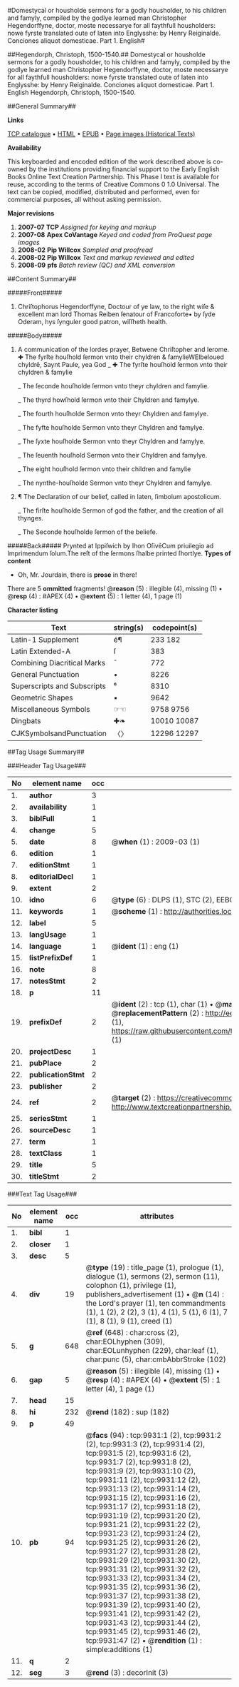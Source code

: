 #Domestycal or housholde sermons for a godly housholder, to his children and famyly, compiled by the godlye learned man Christopher Hegendorffyne, doctor, moste necessarye for all faythfull housholders: nowe fyrste translated oute of laten into Englysshe: by Henry Reiginalde. Conciones aliquot domesticae. Part 1. English#

##Hegendorph, Christoph, 1500-1540.##
Domestycal or housholde sermons for a godly housholder, to his children and famyly, compiled by the godlye learned man Christopher Hegendorffyne, doctor, moste necessarye for all faythfull housholders: nowe fyrste translated oute of laten into Englysshe: by Henry Reiginalde.
Conciones aliquot domesticae. Part 1. English
Hegendorph, Christoph, 1500-1540.

##General Summary##

**Links**

[TCP catalogue](http://www.ota.ox.ac.uk/tcp/)  • 
[HTML](http://tei.it.ox.ac.uk/tcp/Texts-HTML/free/A02/A02882.html)  • 
[EPUB](http://tei.it.ox.ac.uk/tcp/Texts-EPUB/free/A02/A02882.epub) • 
[Page images (Historical Texts)](https://data.historicaltexts.jisc.ac.uk/view?pubId=eebo-99845055e&pageId=eebo-99845055e-9931-1)

**Availability**

This keyboarded and encoded edition of the
	       work described above is co-owned by the institutions
	       providing financial support to the Early English Books
	       Online Text Creation Partnership. This Phase I text is
	       available for reuse, according to the terms of Creative
	       Commons 0 1.0 Universal. The text can be copied,
	       modified, distributed and performed, even for
	       commercial purposes, all without asking permission.

**Major revisions**

1. __2007-07__ __TCP__ *Assigned for keying and markup*
1. __2007-08__ __Apex CoVantage__ *Keyed and coded from ProQuest page images*
1. __2008-02__ __Pip Willcox__ *Sampled and proofread*
1. __2008-02__ __Pip Willcox__ *Text and markup reviewed and edited*
1. __2008-09__ __pfs__ *Batch review (QC) and XML conversion*

##Content Summary##

#####Front#####

1. Chriſtophorus Hegendorffyne, Doctour of ye law, to the right wiſe & excellent man lord Thomas Reiben ſenatour of Francoforte▪ by ſyde Oderam, hys ſynguler good patron, wiſſheth health.

#####Body#####

1. A communication of the lordes prayer, Betwene Chriſtopher and Ierome.
✚ The fyrſte houſhold ſermon vnto their chyldren & famylieWElbeloued chyldrē, Saynt Paule, yea God 
    _ ✚ The fyrſte houſhold ſermon vnto their chyldren & famylie

    _ The ſeconde houſholde ſermon vnto theyr chyldren and famylie.

    _ The thyrd howſhold ſermon vnto their Chyldren and famylye.

    _ The fourth houſholde Sermon vnto theyr Chyldren and famylye.

    _ The fyfte houſholde Sermon vnto theyr Chyldren and famylye.

    _ The ſyxte houſholde Sermon vnto theyr Chyldren and famylye.

    _ The ſeuenth houſhold Sermon vnto their Chyldren and famylye.

    _ The eight houſhold ſermon vnto their children and famylie

    _ The nynthe-houſholde Sermon vnto theyr Chyldren and famylye.

1. ¶ The Declaration of our belief, called in laten, ſimbolum apostolicum.

    _ The firſte houſholde Sermon of god the father, and the creation of all thynges.

    _ The Seconde houſholde ſermon of the beliefe.

#####Back#####
Prynted at Ippiſwich by Ihon OſivēCum priuilegio ad Imprimendum ſolum.The reſt of the ſermons ſhalbe printed ſhortlye.
**Types of content**

  * Oh, Mr. Jourdain, there is **prose** in there!

There are 5 **ommitted** fragments! 
 @__reason__ (5) : illegible (4), missing (1)  •  @__resp__ (4) : #APEX (4)  •  @__extent__ (5) : 1 letter (4), 1 page (1)

**Character listing**


|Text|string(s)|codepoint(s)|
|---|---|---|
|Latin-1 Supplement|é¶|233 182|
|Latin Extended-A|ſ|383|
|Combining             Diacritical Marks|̄|772|
|General Punctuation|•|8226|
|Superscripts             and Subscripts|⁶|8310|
|Geometric Shapes|▪|9642|
|Miscellaneous Symbols|☞☜|9758 9756|
|Dingbats|✚❧|10010 10087|
|CJKSymbolsandPunctuation|〈〉|12296 12297|

##Tag Usage Summary##

###Header Tag Usage###

|No|element name|occ|attributes|
|---|---|---|---|
|1.|__author__|3||
|2.|__availability__|1||
|3.|__biblFull__|1||
|4.|__change__|5||
|5.|__date__|8| @__when__ (1) : 2009-03 (1)|
|6.|__edition__|1||
|7.|__editionStmt__|1||
|8.|__editorialDecl__|1||
|9.|__extent__|2||
|10.|__idno__|6| @__type__ (6) : DLPS (1), STC (2), EEBO-CITATION (1), PROQUEST (1), VID (1)|
|11.|__keywords__|1| @__scheme__ (1) : http://authorities.loc.gov/ (1)|
|12.|__label__|5||
|13.|__langUsage__|1||
|14.|__language__|1| @__ident__ (1) : eng (1)|
|15.|__listPrefixDef__|1||
|16.|__note__|8||
|17.|__notesStmt__|2||
|18.|__p__|11||
|19.|__prefixDef__|2| @__ident__ (2) : tcp (1), char (1)  •  @__matchPattern__ (2) : ([0-9\-]+):([0-9IVX]+) (1), (.+) (1)  •  @__replacementPattern__ (2) : http://eebo.chadwyck.com/downloadtiff?vid=$1&page=$2 (1), https://raw.githubusercontent.com/textcreationpartnership/Texts/master/tcpchars.xml#$1 (1)|
|20.|__projectDesc__|1||
|21.|__pubPlace__|2||
|22.|__publicationStmt__|2||
|23.|__publisher__|2||
|24.|__ref__|2| @__target__ (2) : https://creativecommons.org/publicdomain/zero/1.0/ (1), http://www.textcreationpartnership.org/docs/. (1)|
|25.|__seriesStmt__|1||
|26.|__sourceDesc__|1||
|27.|__term__|1||
|28.|__textClass__|1||
|29.|__title__|5||
|30.|__titleStmt__|2||


###Text Tag Usage###

|No|element name|occ|attributes|
|---|---|---|---|
|1.|__bibl__|1||
|2.|__closer__|1||
|3.|__desc__|5||
|4.|__div__|19| @__type__ (19) : title_page (1), prologue (1), dialogue (1), sermons (2), sermon (11), colophon (1), privilege (1), publishers_advertisement (1)  •  @__n__ (14) : the Lord's prayer (1), ten commandments (1), 1 (2), 2 (2), 3 (1), 4 (1), 5 (1), 6 (1), 7 (1), 8 (1), 9 (1), creed (1)|
|5.|__g__|648| @__ref__ (648) : char:cross (2), char:EOLhyphen (309), char:EOLunhyphen (229), char:leaf (1), char:punc (5), char:cmbAbbrStroke (102)|
|6.|__gap__|5| @__reason__ (5) : illegible (4), missing (1)  •  @__resp__ (4) : #APEX (4)  •  @__extent__ (5) : 1 letter (4), 1 page (1)|
|7.|__head__|15||
|8.|__hi__|232| @__rend__ (182) : sup (182)|
|9.|__p__|49||
|10.|__pb__|94| @__facs__ (94) : tcp:9931:1 (2), tcp:9931:2 (2), tcp:9931:3 (2), tcp:9931:4 (2), tcp:9931:5 (2), tcp:9931:6 (2), tcp:9931:7 (2), tcp:9931:8 (2), tcp:9931:9 (2), tcp:9931:10 (2), tcp:9931:11 (2), tcp:9931:12 (2), tcp:9931:13 (2), tcp:9931:14 (2), tcp:9931:15 (2), tcp:9931:16 (2), tcp:9931:17 (2), tcp:9931:18 (2), tcp:9931:19 (2), tcp:9931:20 (2), tcp:9931:21 (2), tcp:9931:22 (2), tcp:9931:23 (2), tcp:9931:24 (2), tcp:9931:25 (2), tcp:9931:26 (2), tcp:9931:27 (2), tcp:9931:28 (2), tcp:9931:29 (2), tcp:9931:30 (2), tcp:9931:31 (2), tcp:9931:32 (2), tcp:9931:33 (2), tcp:9931:34 (2), tcp:9931:35 (2), tcp:9931:36 (2), tcp:9931:37 (2), tcp:9931:38 (2), tcp:9931:39 (2), tcp:9931:40 (2), tcp:9931:41 (2), tcp:9931:42 (2), tcp:9931:43 (2), tcp:9931:44 (2), tcp:9931:45 (2), tcp:9931:46 (2), tcp:9931:47 (2)  •  @__rendition__ (1) : simple:additions (1)|
|11.|__q__|2||
|12.|__seg__|3| @__rend__ (3) : decorInit (3)|
